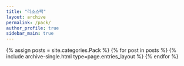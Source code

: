 ```yaml
---
title: "리소스팩"
layout: archive
permalink: /pack/
author_profile: true
sidebar_main: true
---
```


{% assign posts = site.categories.Pack %} {% for post in posts %} {% include archive-single.html type=page.entries_layout %} {% endfor %}
